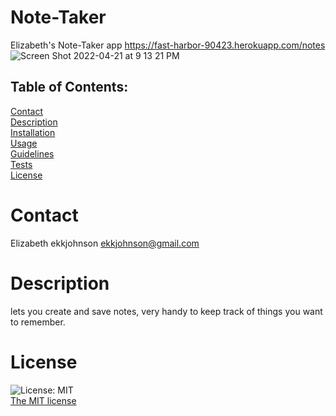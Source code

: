 # Note-Taker
Elizabeth's Note-Taker app
https://fast-harbor-90423.herokuapp.com/notes
![Screen Shot 2022-04-21 at 9 13 21 PM](https://user-images.githubusercontent.com/97856843/164582893-bd2fbf1c-3421-46be-a16b-170e5529d7ac.png)

## Table of Contents:
  [Contact](#contact)<br>
  [Description](#description)<br>
  [Installation](#installation)<br>
  [Usage](#usage)<br>
  [Guidelines](#guidelines)<br>
  [Tests](#tests)<br>
  [License](#license)<br>
  
# Contact
 Elizabeth
 ekkjohnson
 ekkjohnson@gmail.com
 # Description
  lets you create and save notes, very handy to keep track of things you want to remember. 
  
  # License
  ![License: MIT](https://img.shields.io/badge/License-MIT-yellow.svg)<br>
  [The MIT license](https://opensource.org/licenses/MIT)
  


